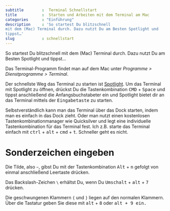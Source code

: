 ```yaml
---
subtitle        :  Terminal Schnellstart
title           :  Starten und Arbeiten mit dem Terminal am Mac
categories      : "Einführung"
description     : 'So startest Du blitzschnell
mit dem (Mac) Terminal durch. Dazu nutzt Du am Besten Spotlight und
tippst…'
slug            : schnellstart
---
```

So startest Du blitzschnell mit dem (Mac) Terminal durch. Dazu nutzt Du
am Besten Spotlight und tippst…
<!-- readmore -->

Das Terminal-Programm findet man auf dem Mac unter
*Programme > Dienstprogramme > Terminal*.

Der schnellste Weg das Terminal zu starten ist [Spotlight](http://support.apple.com/kb/HT2531?viewlocale=de_DE&locale=de_DE). Um das
Terminal mit Spotlight zu öffnen, drückst Du die Tastenkombination
<kbd>CMD</kbd> + <kbd>Space</kbd> und tippst anschließend die Anfangsbuchstabe</kbd>ter</kbd> ein und Spotlight bietet dir an das Terminal mittels der
<kbd>Eingabetaste</kbd> zu starten.

Selbstverständlich kann man das Terminal über das Dock starten, indem
man es einfach in das Dock zieht. Oder man nutzt einen kostenlosen
Tastenkombinationmanager wie Quicksilver und legt eine individuelle
Tastenkombination für das Terminal fest. Ich z.B. starte das Terminal
einfach mit <kbd>ctrl</kbd> + <kbd>alt</kbd> + <kbd>cmd</kbd> + <kbd>t</kbd>. Schneller geht es nicht.

# Sonderzeichen eingeben

Die Tilde, also `~`, gibst Du mit der Tastenkombination <kbd>Alt</kbd> + <kbd>n</kbd> gefolgt von einmal anschließend Leertaste drücken.

Das Backslash-Zeichen `\` erhältst Du, wenn Du <kbd>Umschalt</kbd> + <kbd>alt</kbd> + <kbd>7</kbd> drücken.

Die geschwungenen Klammern `{` und `}` liegen auf den normalen Klammern.
Über die Tastatur geben Sie diese mit <kbd>alt</kbd> + <kbd>8</kbd> oder <kbd>alt + <kbd>9</kbd> ein.
